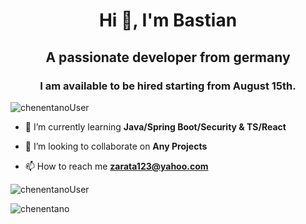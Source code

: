 <h1 align="center">Hi 👋, I'm Bastian</h1>
<h2 align="center">A passionate developer from germany</h3>
<h3 align="center">I am available to be hired starting from August 15th.</h3>

<p align="left"> <img src="https://komarev.com/ghpvc/?username=chenentano&label=Profile%20views&color=0e75b6&style=flat" alt="chenentanoUser" /> </p>

- 🌱 I’m currently learning **Java/Spring Boot/Security & TS/React**

- 👯 I’m looking to collaborate on **Any Projects**

- 📫 How to reach me **zarata123@yahoo.com**

<p><img align="center" src="https://github-readme-stats.vercel.app/api/top-langs?username=chenentano&show_icons=true&locale=en&layout=compact" alt="chenentanoUser" /></p>

<p><img align="center" src="https://github-readme-streak-stats.herokuapp.com/?user=chenentano&" alt="chenentano" /></p>

